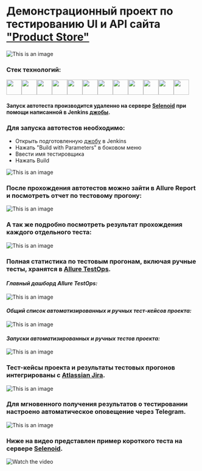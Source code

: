 # Демонстрационный проект по тестированию UI и API сайта <a target="_blank" href="https://www.demoblaze.com">"Product Store"</a>

![This is an image](design/images/Main_page.png)

### Стек технологий:
<img src="design/icons/Python_logo_and_wordmark.svg" height="40" width="40" /><img src="design/icons/requests.png" height="40" width="40" /><img src="design/icons/Selenium.png" height="40" width="40" /><img src="design/icons/selene.png" height="40" width="40" /><img src="design/icons/Selenoid.svg" height="40" width="40" /><img src="design/icons/Pytest_logo.svg" height="40" width="40" /><img src="design/icons/Allure_Report.svg" height="40" width="40" /><img src="design/icons/Allure_EE.svg" height="40" width="40" /><img src="design/icons/Jenkins.svg" height="40" width="40" /><img src="design/icons/Docker.svg" height="40" width="40" /><img src="design/icons/Jira.svg" height="40" width="40" /><img src="design/icons/Telegram.svg" height="40" width="40" />

#### Запуск автотеста производится удаленно на сервере <a target="_blank" href="https://selenoid.autotests.cloud/#/">Selenoid</a> при помощи написанной в Jenkins <a target="_blank" href="https://jenkins.autotests.cloud/job/Ponomarev-IV-Demoblaze_Test/">джобы</a>.

### Для запуска автотестов необходимо:
- Открыть подготовленную <a target="_blank" href="https://jenkins.autotests.cloud/job/Ponomarev-IV-Demoblaze_Test/">джобу</a> в Jenkins
- Нажать "Build with Parameters" в боковом меню
- Ввести имя тестировщика
- Нажать Build

![This is an image](design/images/Start_job.png)

### После прохождения автотестов можно зайти в Allure Report и посмотреть отчет по тестовому прогону:
![This is an image](design/images/Allure_report_1.png)

### А так же подробно посмотреть результат прохождения каждого отдельного теста:
![This is an image](design/images/Allure_report_2.png)

### Полная статистика по тестовым прогонам, включая ручные тесты, хранятся в <a target="_blank" href="https://allure.autotests.cloud/project/3738/dashboards">Allure TestOps</a>.
#### *Главный дашборд Allure TestOps:*
![This is an image](design/images/Allure_testops_dashboards.png)
#### *Общий список автоматизированных и ручных тест-кейсов проекта:*
![This is an image](design/images/Allure_testops_test_cases.png)
#### *Запуски автоматизированных и ручных тестов проекта:*
![This is an image](design/images/Allure_testops_launches.png)

### Тест-кейсы проекта и результаты тестовых прогонов интегрированы с <a target="_blank" href="https://jira.autotests.cloud/browse/HOMEWORK-925">Atlassian Jira</a>.
![This is an image](design/images/Jira.png)

### Для мгновенного получения результатов о тестировании настроено автоматическое оповещение через Telegram.
![This is an image](design/images/Telegram.png)

### Ниже на видео представлен пример короткого теста на сервере <a target="_blank" href="https://selenoid.autotests.cloud/#/">Selenoid</a>.
![Watch the video](design/gif/test_video_example.gif)